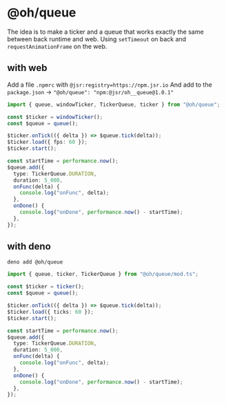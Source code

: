 # @oh/queue

The idea is to make a ticker and a queue that works exactly the same between back runtime and web.
Using `setTimeout` on back and `requestAnimationFrame` on the web.

## with web

Add a file `.npmrc` with `@jsr:registry=https://npm.jsr.io`
And add to the `package.json` -> `"@oh/queue": "npm:@jsr/oh__queue@1.0.1"`

```ts
import { queue, windowTicker, TickerQueue, ticker } from "@oh/queue";

const $ticker = windowTicker();
const $queue = queue();

$ticker.onTick(({ delta }) => $queue.tick(delta));
$ticker.load({ fps: 60 });
$ticker.start();

const startTime = performance.now();
$queue.add({
  type: TickerQueue.DURATION,
  duration: 5_000,
  onFunc(delta) {
    console.log("onFunc", delta);
  },
  onDone() {
    console.log("onDone", performance.now() - startTime);
  },
});
```

## with deno

`deno add @oh/queue`

```ts
import { queue, ticker, TickerQueue } from "@oh/queue/mod.ts";

const $ticker = ticker();
const $queue = queue();

$ticker.onTick(({ delta }) => $queue.tick(delta));
$ticker.load({ ticks: 60 });
$ticker.start();

const startTime = performance.now();
$queue.add({
  type: TickerQueue.DURATION,
  duration: 5_000,
  onFunc(delta) {
    console.log("onFunc", delta);
  },
  onDone() {
    console.log("onDone", performance.now() - startTime);
  },
});
```
